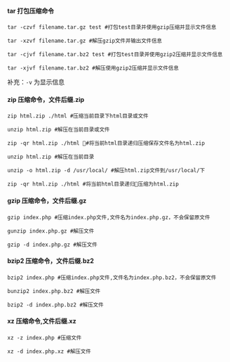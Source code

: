 #### tar 打包压缩命令

```
tar -czvf filename.tar.gz test #打包test目录并使用gzip压缩并显示文件信息

tar -xzvf filename.tar.gz #解压gzip文件并输出文件信息

tar -cjvf filename.tar.bz2 test #打包test目录并使用gzip2压缩并显示文件信息

tar -xjvf filename.tar.bz2 #解压使用gzip2压缩并显示文件信息

```
补充：`-v` 为显示信息

#### zip 压缩命令，文件后缀.zip

```
zip html.zip ./html #压缩当前目录下html目录或文件

unzip html.zip #解压在当前目录或文件

zip -qr html.zip ./html #将当前html目录递归压缩保存文件名为html.zip

unzip html.zip #解压在当前目录

unzip -o html.zip -d /usr/local/ #解压html.zip文件到/usr/local/下

zip -qr html.zip ./html #将当前html目录递归压缩为html.zip
```

#### gzip 压缩命令，文件后缀.gz

```
gzip index.php #压缩index.php文件,文件名为index.php.gz，不会保留原文件

gunzip index.php.gz #解压文件

gzip -d index.php.gz #解压文件

```

#### bzip2 压缩命令，文件后缀.bz2

```
bzip2 index.php #压缩index.php文件,文件名为index.php.bz2，不会保留原文件

bunzip2 index.php.bz2 #解压文件

bzip2 -d index.php.bz2 #解压文件

```

#### xz 压缩命令,文件后缀.xz

```
xz -z index.php #压缩文件

xz -d index.php.xz #解压文件
```




